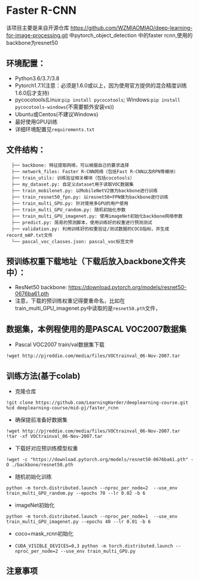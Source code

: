 # Faster R-CNN

该项目主要是来自开源仓库 https://github.com/WZMIAOMIAO/deep-learning-for-image-processing.git 中pytorch_object_detection 中的faster rcnn,使用的backbone为resnet50


## 环境配置：
* Python3.6/3.7/3.8
* Pytorch1.7.1(注意：必须是1.6.0或以上，因为使用官方提供的混合精度训练1.6.0后才支持)
* pycocotools(Linux:`pip install pycocotools`; Windows:`pip install pycocotools-windows`(不需要额外安装vs))
* Ubuntu或Centos(不建议Windows)
* 最好使用GPU训练
* 详细环境配置见`requirements.txt`

## 文件结构：
```
  ├── backbone: 特征提取网络，可以根据自己的要求选择
  ├── network_files: Faster R-CNN网络（包括Fast R-CNN以及RPN等模块）
  ├── train_utils: 训练验证相关模块（包括cocotools）
  ├── my_dataset.py: 自定义dataset用于读取VOC数据集
  ├── train_mobilenet.py: 以MobileNetV2做为backbone进行训练
  ├── train_resnet50_fpn.py: 以resnet50+FPN做为backbone进行训练
  ├── train_multi_GPU.py: 针对使用多GPU的用户使用
  ├── train_multi_GPU_random.py: 随机初始化参数
  ├── train_multi_GPU_imagenet.py: 使用imageNet初始化backbone网络参数
  ├── predict.py: 简易的预测脚本，使用训练好的权重进行预测测试
  ├── validation.py: 利用训练好的权重验证/测试数据的COCO指标，并生成record_mAP.txt文件
  └── pascal_voc_classes.json: pascal_voc标签文件
```

## 预训练权重下载地址（下载后放入backbone文件夹中）：
* ResNet50 backbone:  https://download.pytorch.org/models/resnet50-0676ba61.pth
* 注意，下载的预训练权重记得要重命名，比如在 train_multi_GPU_imagenet.py中读取的是`resnet50.pth`文件，
 
 
 
## 数据集，本例程使用的是PASCAL VOC2007数据集
* Pascal VOC2007 train/val数据集下载
```
!wget http://pjreddie.com/media/files/VOCtrainval_06-Nov-2007.tar
```


## 训练方法(基于colab)
* 克隆仓库
```
!git clone https://github.com/LearningHarder/deeplearning-course.git
%cd deeplearning-course/mid-pj/faster_rcnn
```
* 确保提前准备好数据集
```
!wget http://pjreddie.com/media/files/VOCtrainval_06-Nov-2007.tar
!tar -xf VOCtrainval_06-Nov-2007.tar
```
* 下载好对应预训练模型权重
```
!wget -c "https://download.pytorch.org/models/resnet50-0676ba61.pth" -O ./backbone/resnet50.pth
```
* 随机初始化训练
```
python -m torch.distributed.launch --nproc_per_node=2  --use_env train_multi_GPU_random.py --epochs 70 --lr 0.02 -b 6
```
* imageNet初始化
```
python -m torch.distributed.launch --nproc_per_node=1  --use_env train_multi_GPU_imagenet.py --epochs 40 --lr 0.01 -b 6
```
* coco+mask_rcnn初始化


* `CUDA_VISIBLE_DEVICES=0,3 python -m torch.distributed.launch --nproc_per_node=2 --use_env train_multi_GPU.py`

## 注意事项


